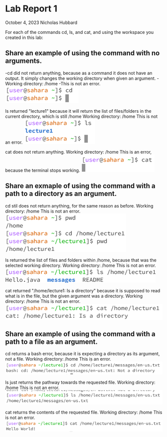 # __Lab Report 1__
October 4, 2023
Nicholas Hubbard

For each of the commands cd, ls, and cat, and using the workspace you created in this lab:

## Share an example of using the command with no arguments.
    
-cd did not return anything, because as a command it does not have an output. It simply changes the working directory when given an argument.
-Working directory: /home
-This is not an error.
![Image](s1.png)
    
ls returned "lecture1" because it will return the list of files/folders in the current directory, which is still /home
Working directory: /home
This is not an error.
![Image](s2.png)
    
cat does not return anything.
Working directory: /home
This is an error, because the terminal stops working.
![Image](s3.png)

## Share an exmaple of using the command with a path to a directory as an argument.

cd stil does not return anything, for the same reason as before.
Working directory: /home
This is not an error.
![Image](s4.png)

ls returned the list of files and folders within /home, because that was the selected working directory.
Working directory: /home
This is not an error.
![Image](s5.png)

cat returned "/home/lecture1: Is a directory" because it is supposed to read what is in the file, but the given argument was a directory.
Working directory: /home
This is not an error.
![Image](s6.png)

## Share an example of using the command with a path to a file as an argument.

cd returns a bash error, because it is expecting a directory as its argument, not a file.
Working directory: /home
This is an error.
![Image](s7.png)

ls just returns the pathway towards the requested file.
Working directory: /home
This is not an error.
![Image](s8.png)

cat returns the contents of the requested file.
Working directory: /home
This is not an error.
![Image](s9.png)
